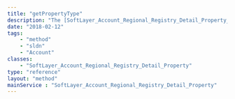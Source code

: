 ```yaml
---
title: "getPropertyType"
description: "The [SoftLayer_Account_Regional_Registry_Detail_Property_Type](reference/datatypes/SoftLayer_Account_Regional_Registry_Detail_Property_Type) object this property belongs to"
date: "2018-02-12"
tags:
    - "method"
    - "sldn"
    - "Account"
classes:
    - "SoftLayer_Account_Regional_Registry_Detail_Property"
type: "reference"
layout: "method"
mainService : "SoftLayer_Account_Regional_Registry_Detail_Property"
---
```

